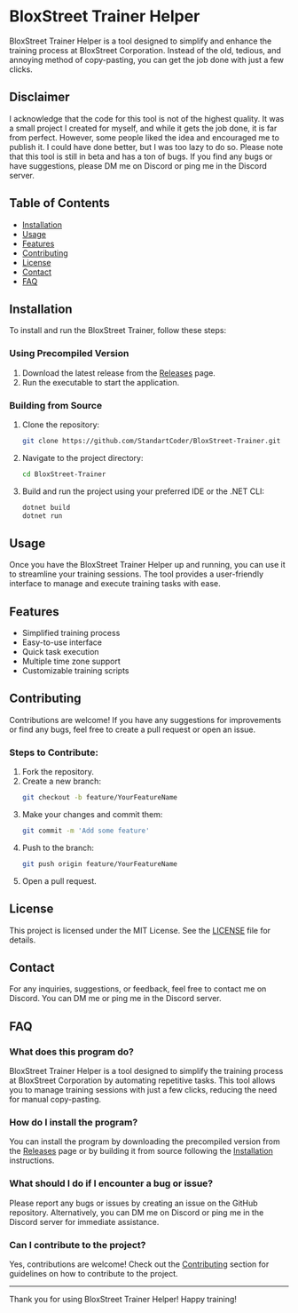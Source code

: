 # BloxStreet Trainer Helper

BloxStreet Trainer Helper is a tool designed to simplify and enhance the training process at BloxStreet Corporation. Instead of the old, tedious, and annoying method of copy-pasting, you can get the job done with just a few clicks.

## Disclaimer
I acknowledge that the code for this tool is not of the highest quality. It was a small project I created for myself, and while it gets the job done, it is far from perfect. However, some people liked the idea and encouraged me to publish it. I could have done better, but I was too lazy to do so. Please note that this tool is still in beta and has a ton of bugs. If you find any bugs or have suggestions, please DM me on Discord or ping me in the Discord server.

## Table of Contents
- [Installation](#installation)
- [Usage](#usage)
- [Features](#features)
- [Contributing](#contributing)
- [License](#license)
- [Contact](#contact)
- [FAQ](#faq)

## Installation
To install and run the BloxStreet Trainer, follow these steps:

### Using Precompiled Version
1. Download the latest release from the [Releases](https://github.com/StandartCoder/BloxStreet-Trainer/releases/latest) page.
2. Run the executable to start the application.

### Building from Source
1. Clone the repository:
    ```sh
    git clone https://github.com/StandartCoder/BloxStreet-Trainer.git
    ```
2. Navigate to the project directory:
    ```sh
    cd BloxStreet-Trainer
    ```
3. Build and run the project using your preferred IDE or the .NET CLI:
    ```sh
    dotnet build
    dotnet run
    ```

## Usage
Once you have the BloxStreet Trainer Helper up and running, you can use it to streamline your training sessions. The tool provides a user-friendly interface to manage and execute training tasks with ease.

## Features
- Simplified training process
- Easy-to-use interface
- Quick task execution
- Multiple time zone support
- Customizable training scripts

## Contributing
Contributions are welcome! If you have any suggestions for improvements or find any bugs, feel free to create a pull request or open an issue.

### Steps to Contribute:
1. Fork the repository.
2. Create a new branch:
    ```sh
    git checkout -b feature/YourFeatureName
    ```
3. Make your changes and commit them:
    ```sh
    git commit -m 'Add some feature'
    ```
4. Push to the branch:
    ```sh
    git push origin feature/YourFeatureName
    ```
5. Open a pull request.

## License
This project is licensed under the MIT License. See the [LICENSE](LICENSE) file for details.

## Contact
For any inquiries, suggestions, or feedback, feel free to contact me on Discord. You can DM me or ping me in the Discord server.

## FAQ
### What does this program do?
BloxStreet Trainer Helper is a tool designed to simplify the training process at BloxStreet Corporation by automating repetitive tasks. This tool allows you to manage training sessions with just a few clicks, reducing the need for manual copy-pasting.

### How do I install the program?
You can install the program by downloading the precompiled version from the [Releases](https://github.com/StandartCoder/BloxStreet-Trainer-Helper/releases) page or by building it from source following the [Installation](#installation) instructions.

### What should I do if I encounter a bug or issue?
Please report any bugs or issues by creating an issue on the GitHub repository. Alternatively, you can DM me on Discord or ping me in the Discord server for immediate assistance.

### Can I contribute to the project?
Yes, contributions are welcome! Check out the [Contributing](#contributing) section for guidelines on how to contribute to the project.

---

Thank you for using BloxStreet Trainer Helper! Happy training!

